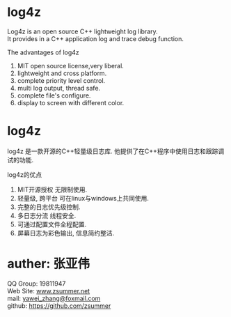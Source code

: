 log4z  
==========  
Log4z is an open source C++ lightweight log library.  
It provides in a C++ application log and trace debug function.   
  
The advantages of log4z  
1.  MIT open source license,very liberal.  
2. lightweight and cross platform.  
3. complete priority level control.  
4. multi log output,  thread safe.  
5. complete file's configure.  
6. display to screen with different color.  
  
  
log4z  
==========  
log4z 是一款开源的C++轻量级日志库. 他提供了在C++程序中使用日志和跟踪调试的功能.  

log4z的优点  
1. MIT开源授权 无限制使用.  
2. 轻量级, 跨平台 可在linux与windows上共同使用.  
3. 完整的日志优先级控制.  
4. 多日志分流 线程安全.  
5. 可通过配置文件全程配置.  
6. 屏幕日志为彩色输出, 信息简约整洁.  



auther: 张亚伟 
=======  
QQ Group: 19811947  
Web Site: www.zsummer.net  
mail: yawei_zhang@foxmail.com  
github: https://github.com/zsummer  








